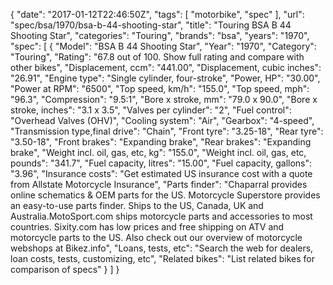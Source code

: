 {
    "date": "2017-01-12T22:46:50Z",
    "tags": [
        "motorbike",
        "spec"
    ],
    "url": "spec\/bsa\/1970\/bsa-b-44-shooting-star",
    "title": "Touring BSA B 44 Shooting Star",
    "categories": "Touring",
    "brands": "bsa",
    "years": "1970",
    "spec": [
        {
            "Model": "BSA B 44 Shooting Star",
            "Year": "1970",
            "Category": "Touring",
            "Rating": "67.8 out of 100. Show full rating and compare with other bikes",
            "Displacement, ccm": "441.00",
            "Displacement, cubic inches": "26.91",
            "Engine type": "Single cylinder, four-stroke",
            "Power, HP": "30.00",
            "Power at RPM": "6500",
            "Top speed, km\/h": "155.0",
            "Top speed, mph": "96.3",
            "Compression": "9.5:1",
            "Bore x stroke, mm": "79.0 x 90.0",
            "Bore x stroke, inches": "3.1 x 3.5",
            "Valves per cylinder": "2",
            "Fuel control": "Overhead Valves (OHV)",
            "Cooling system": "Air",
            "Gearbox": "4-speed",
            "Transmission type,final drive": "Chain",
            "Front tyre": "3.25-18",
            "Rear tyre": "3.50-18",
            "Front brakes": "Expanding brake",
            "Rear brakes": "Expanding brake",
            "Weight incl. oil, gas, etc, kg": "155.0",
            "Weight incl. oil, gas, etc, pounds": "341.7",
            "Fuel capacity, litres": "15.00",
            "Fuel capacity, gallons": "3.96",
            "Insurance costs": "Get estimated US insurance cost with a quote from Allstate Motorcycle Insurance",
            "Parts finder": "Chaparral provides online schematics & OEM parts for the US.   Motorcycle Superstore provides an easy-to-use parts finder. Ships to the US, Canada, UK and Australia.MotoSport.com ships motorcycle parts and accessories to most countries.    Sixity.com has low prices and free shipping on ATV and motorcycle parts to the US. Also check out our overview of motorcycle webshops at Bikez.info",
            "Loans, tests, etc": "Search the web for dealers, loan costs, tests, customizing, etc",
            "Related bikes": "List related bikes for comparison of specs"
        }
    ]
}